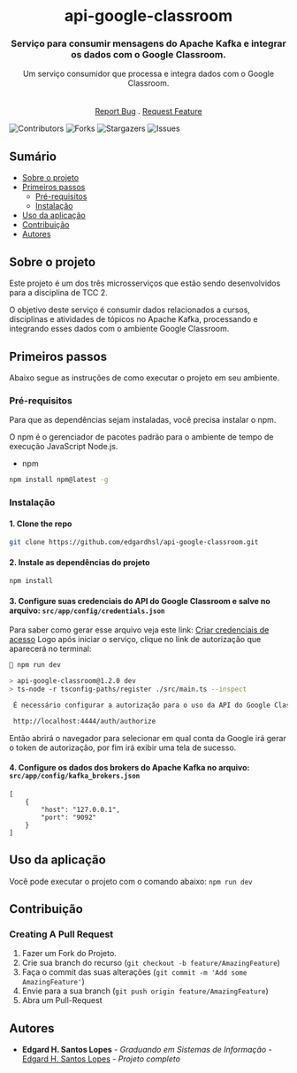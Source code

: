<br/>
<p align="center">
  <h1 align="center">api-google-classroom</h1>

  <h3 align="center">Serviço para consumir mensagens do Apache Kafka e integrar os dados com o Google Classroom.</h3>

  <p align="center">
    Um serviço consumidor que processa e integra dados com o Google Classroom.
    <br/>
    <br/>
    <br/>
    <a href="https://github.com/edgardhsl/api-google-classroom/issues">Report Bug</a>
    .
    <a href="https://github.com/edgardhsl/api-google-classroom/issues">Request Feature</a>
  </p>
</p>

![Contributors](https://img.shields.io/github/contributors/edgardhsl/api-google-classroom?color=dark-green) ![Forks](https://img.shields.io/github/forks/edgardhsl/api-google-classroom?style=social) ![Stargazers](https://img.shields.io/github/stars/edgardhsl/api-google-classroom?style=social) ![Issues](https://img.shields.io/github/issues/edgardhsl/api-google-classroom) 

## Sumário

* [Sobre o projeto](#sobre-o-projeto)
* [Primeiros passos](#primeiros-passos)
  * [Pré-requisitos](#pré-requisitos)
  * [Instalação](#instalação)
* [Uso da aplicação](#uso-da-aplicação)
* [Contribuição](#contribuição)
* [Autores](#autores)

## Sobre o projeto

Este projeto é um dos três microsserviços que estão sendo desenvolvidos para a disciplina de TCC 2. 

O objetivo deste serviço é consumir dados relacionados a cursos, disciplinas e atividades de tópicos no Apache Kafka, processando e integrando esses dados com o ambiente Google Classroom.

## Primeiros passos

Abaixo segue as instruções de como executar o projeto em seu ambiente.

### Pré-requisitos

Para que as dependências sejam instaladas, você precisa instalar o npm.

O npm é o gerenciador de pacotes padrão para o ambiente de tempo de execução JavaScript Node.js.

* npm

```sh
npm install npm@latest -g
```

### Instalação

#### 1. Clone the repo

```sh
git clone https://github.com/edgardhsl/api-google-classroom.git
```

#### 2. Instale as dependências do projeto

```sh
npm install
```

#### 3. Configure suas credenciais do API do Google Classroom e salve no arquivo: `src/app/config/credentials.json`

Para saber como gerar esse arquivo veja este link: [Criar credenciais de acesso](https://developers.google.com/workspace/guides/create-credentials?hl=pt-br)
Logo após iniciar o serviço, clique no link de autorização que aparecerá no terminal:

```sh
 npm run dev

> api-google-classroom@1.2.0 dev
> ts-node -r tsconfig-paths/register ./src/main.ts --inspect

 É necessário configurar a autorização para o uso da API do Google Classroom, para isso clique no link abaixo:

 http://localhost:4444/auth/authorize
```
Então abrirá o navegador para selecionar em qual conta da Google irá gerar o token de autorização, por fim irá exibir uma tela de sucesso.


#### 4. Configure os dados dos brokers do Apache Kafka no arquivo: `src/app/config/kafka_brokers.json`

```JS
[
    {
        "host": "127.0.0.1",
        "port": "9092"
    }
]
```

## Uso da aplicação

Você pode executar o projeto com o comando abaixo:
`npm run dev`

## Contribuição



### Creating A Pull Request

1. Fazer um Fork do Projeto.
2. Crie sua branch do recurso (`git checkout -b feature/AmazingFeature`)
3. Faça o commit das suas alterações (`git commit -m 'Add some AmazingFeature'`)
4. Envie para a sua branch (`git push origin feature/AmazingFeature`)
5. Abra um Pull-Request

## Autores

* **Edgard H. Santos Lopes** - *Graduando em Sistemas de Informação* - [Edgard H. Santos Lopes](https://github.com/edgardhsl) - *Projeto completo*
